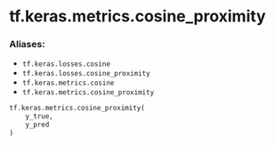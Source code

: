 <div itemscope itemtype="http://developers.google.com/ReferenceObject">
<meta itemprop="name" content="tf.keras.metrics.cosine_proximity" />
<meta itemprop="path" content="Stable" />
</div>

# tf.keras.metrics.cosine_proximity

### Aliases:

* `tf.keras.losses.cosine`
* `tf.keras.losses.cosine_proximity`
* `tf.keras.metrics.cosine`
* `tf.keras.metrics.cosine_proximity`

``` python
tf.keras.metrics.cosine_proximity(
    y_true,
    y_pred
)
```

